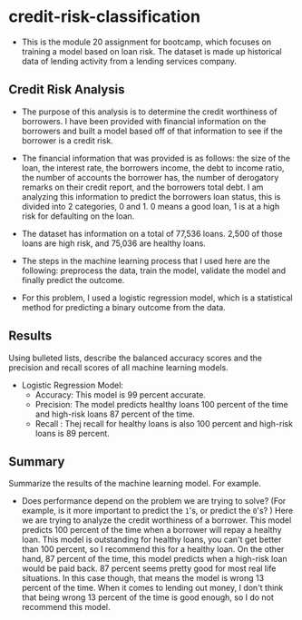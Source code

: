 # credit-risk-classification
* This is the module 20 assignment for bootcamp, which focuses on training a model based on loan risk. The dataset is made up historical data of lending activity from a lending services company. 

## Credit Risk Analysis


* The purpose of this analysis is to determine the credit worthiness of borrowers. I have been provided with financial information on the borrowers and built a model based off of that information to see if the borrower is a credit risk.

* The financial information that was provided is as follows: the size of the loan, the interest rate, the borrowers income, the debt to income ratio, the number of accounts the borrower has, the number of derogatory remarks on their credit report, and the borrowers total debt. I am analyzing this information to predict the borrowers loan status, this is divided into 2 categories, 0 and 1. 0 means a good loan, 1 is at a high risk for defaulting on the loan.  

* The dataset has information on a total of 77,536 loans. 2,500 of those loans are high risk, and 75,036 are healthy loans. 

* The steps in the machine learning process that I used here are the following: preprocess the data, train the model, validate the model and finally predict the outcome. 

* For this problem, I used a logistic regression model, which is a statistical method for predicting a binary outcome from the data.

## Results

Using bulleted lists, describe the balanced accuracy scores and the precision and recall scores of all machine learning models.

* Logistic Regression Model:
  *  Accuracy: This model is 99 percent accurate.
  *  Precision: The model predicts healthy loans 100 percent of the time and high-risk loans 87 percent of the time.
  *  Recall : Thej recall for healthy loans is also 100 percent and high-risk loans is 89 percent.


## Summary

Summarize the results of the machine learning model. For example.

* Does performance depend on the problem we are trying to solve? (For example, is it more important to predict the `1`'s, or predict the `0`'s? ) Here we are trying to analyze the credit worthiness of a borrower. This model predicts 100 percent of the time when a borrower will repay a healthy loan. This model is outstanding for healthy loans, you can't get better than 100 percent, so I recommend this for a healthy loan. On the other hand, 87 percent of the time, this model predicts when a high-risk loan would be paid back. 87 percent seems pretty good for most real life situations. In this case though, that means the model is wrong 13 percent of the time. When it comes to lending out money, I don't think that being wrong 13 percent of the time is good enough, so I do not recommend this model.


